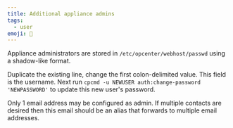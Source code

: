 ```yaml
---
title: Additional appliance admins
tags:
  - user
emoji: 👥
---
```


Appliance administrators are stored in `/etc/opcenter/webhost/passwd` using a shadow-like format.

Duplicate the existing line, change the first colon-delimited value. This field is the username. Next run `cpcmd -u NEWUSER auth:change-password 'NEWPASSWORD'` to update this new user's password.

Only 1 email address may be configured as admin. If multiple contacts are desired then this email should be an alias that forwards to multiple email addresses.